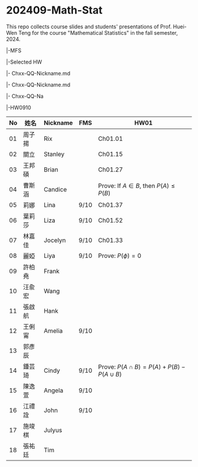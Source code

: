 # 202409-Math-Stat
This repo collects course slides and students' presentations of Prof. Huei-Wen Teng for the course "Mathematical Statistics" in the fall semester, 2024. 

|-MFS

|-Selected HW

|- Chxx-QQ-Nickname.md

|- Chxx-QQ-Nickname.md

|- Chxx-QQ-Na

|-HW0910


| No | 姓名   | Nickname | FMS  | HW01                                                   |
|--| ------ | -------- | ---- | ------------------------------------------------------ |
|01| 周子揚 | Rix      |      | Ch01.01                                                |
|02| 關立   | Stanley  |      | Ch01.15                                                |
|03| 王邦碩 | Brian    |      | Ch01.27                                                |
|04| 曹斯涵 | Candice  |      | Prove: If $A \in B$, then $P(A) \leq P(B)$             |
|05| 莉娜   | Lina     | 9/10 | Ch01.37                                                |
|06| 葉莉莎 | Liza     | 9/10 | Ch01.52                                                |
|07| 林嘉佳 | Jocelyn  | 9/10 | Ch01.33                                                |
|08| 麗婭   | Liya     | 9/10 | Prove: $P(\phi) = 0$                                   |
|09| 許柏堯 | Frank    |      |                                                        |
|10| 汪兪宏 | Wang     |      |                                                        |
|11| 張啟航 | Hank     |      |                                                        |
|12| 王俐甯 | Amelia   | 9/10 |                                                        |
|13| 郭彥辰 |          |      |                                                        |
|14| 鍾芸琦 | Cindy    | 9/10 | Prove: $P(A \cap B) = P(A) + P(B) - P(A \cup B)$       |
|15| 陳逸萱 | Angela   | 9/10 |                                                        |
|16| 江禮詮 | John     | 9/10 |                                                        |
|17| 施竣棋 | Julyus   |      |                                                        |
|18| 張祐廷 | Tim      |      |                                                        |
